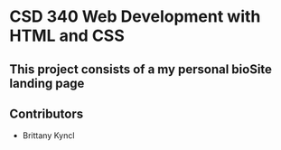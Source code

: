 # CSD 340 Web Development with HTML and CSS

## This project consists of a my personal bioSite landing page

## Contributors
* Brittany Kyncl
